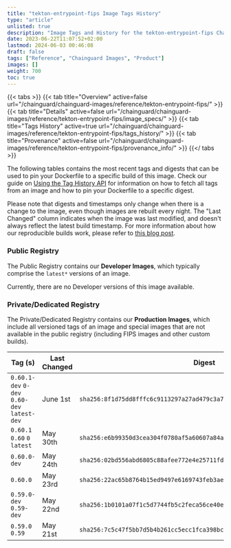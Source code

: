 ```yaml
---
title: "tekton-entrypoint-fips Image Tags History"
type: "article"
unlisted: true
description: "Image Tags and History for the tekton-entrypoint-fips Chainguard Image"
date: 2023-06-22T11:07:52+02:00
lastmod: 2024-06-03 00:46:08
draft: false
tags: ["Reference", "Chainguard Images", "Product"]
images: []
weight: 700
toc: true
---
```


{{< tabs >}}
{{< tab title="Overview" active=false url="/chainguard/chainguard-images/reference/tekton-entrypoint-fips/" >}}
{{< tab title="Details" active=false url="/chainguard/chainguard-images/reference/tekton-entrypoint-fips/image_specs/" >}}
{{< tab title="Tags History" active=true url="/chainguard/chainguard-images/reference/tekton-entrypoint-fips/tags_history/" >}}
{{< tab title="Provenance" active=false url="/chainguard/chainguard-images/reference/tekton-entrypoint-fips/provenance_info/" >}}
{{</ tabs >}}

The following tables contains the most recent tags and digests that can be used to pin your Dockerfile to a specific build of this image. Check our guide on [Using the Tag History API](/chainguard/chainguard-images/using-the-tag-history-api/) for information on how to fetch all tags from an image and how to pin your Dockerfile to a specific digest.

Please note that digests and timestamps only change when there is a change to the image, even though images are rebuilt every night. The "Last Changed" column indicates when the image was last modified, and doesn't always reflect the latest build timestamp. For more information about how our reproducible builds work, please refer to [this blog post](https://www.chainguard.dev/unchained/reproducing-chainguards-reproducible-image-builds).

### Public Registry
The Public Registry contains our **Developer Images**, which typically comprise the `latest*` versions of an image.

Currently, there are no Developer versions of this image available.

### Private/Dedicated Registry
The Private/Dedicated Registry contains our **Production Images**, which include all versioned tags of an image and special images that are not available in the public registry (including FIPS images and other custom builds).

| Tag (s)                                       | Last Changed | Digest                                                                    |
|-----------------------------------------------|--------------|---------------------------------------------------------------------------|
|  `0.60.1-dev` `0-dev` `0.60-dev` `latest-dev` | June 1st     | `sha256:8f1d75dd8fffc6c9113297a27ad479c3a743ea9c3a2eb7b6dd6fc8135d163d0b` |
|  `0.60.1` `0.60` `0` `latest`                 | May 30th     | `sha256:e6b99350d3cea304f0780af5a60607a84a94d04d78ef320659aae8cc1087d072` |
|  `0.60.0-dev`                                 | May 24th     | `sha256:02bd556abd6805c88afee772e4e25711fd388affaf496a9b554c1a212ed6cbfd` |
|  `0.60.0`                                     | May 23rd     | `sha256:22ac65b8764b15ed9497e6169743feb3ae341fccc7e78e66100b4805cb792688` |
|  `0.59.0-dev` `0.59-dev`                      | May 22nd     | `sha256:1b0101a07f1c5d7744fb5c2feca56ce40e2b5f92f466b6e88d0988b2edd7c505` |
|  `0.59.0` `0.59`                              | May 21st     | `sha256:7c5c47f5bb7d5b4b261cc5ecc1fca398bc5364c1283a7b93d9d591a0a7ddb80d` |

